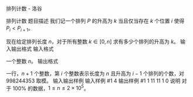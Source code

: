 



排列计数 - 洛谷














排列计数
题目描述
我们记一个排列 $P$ 的升高为 $k$ 当且仅当存在 $k$ 个位置 $i$ 使得 $P_i<P_{i+1}$。

现在给定排列长度 $n$，对于所有整数 $k\in [0,n]$ 求有多少个排列的升高为 $k$。
输入输出格式
输入格式

一个整数 $n$。
输出格式

一行，$n+1$ 个整数，第 $i$ 个整数表示长度为 $n$ 且升高为 $i-1$ 个排列的个数，对 $998244353$ 取模。
输入输出样例
输入样例 #1
4
输出样例 #1
1 11 11 1 0
说明
对于 $100\%$ 的数据，$1\leq n\leq 2\times 10^5$。






